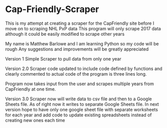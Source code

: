 # Cap-Friendly-Scraper
This is my attempt at creating a scraper for the CapFriendly site before I move on to scraping NHL PxP data
This program will only scrape 2017 data although it could be easily modified to scrape other years

My name is Matthew Barlowe and I am learning Python so my code will be rough
Any suggestions and improvements will be greatly appreciated

Version 1
Simple Scraper to pull data from only one year

Version 2.0
Scraper code updated to include code defined by functions and clearly commented to actual code of the program is three lines long.

Program now takes input from the user and scrapes multiple years from CapFriendly at one time.  

Version 3.0
Scraper now will write data to csv file and then to a Google Sheets file.  As of right now it writes to separate Google Sheets file.  In next version hope to have only one google sheet file with separate worksheets for each year and add code to update existing spreadsheets instead of creating new ones each time
